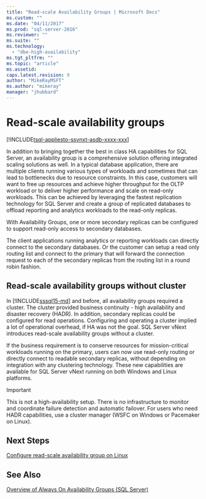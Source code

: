 ```yaml
---
title: "Read-scale Availability Groups | Microsoft Docs"
ms.custom: ""
ms.date: "04/11/2017"
ms.prod: "sql-server-2016"
ms.reviewer: ""
ms.suite: ""
ms.technology: 
  - "dbe-high-availability"
ms.tgt_pltfrm: ""
ms.topic: "article"
ms.assetid: 
caps.latest.revision: 9
author: "MikeRayMSFT"
ms.author: "mikeray"
manager: "jhubbard"
---
```

# Read-scale availability groups
[!INCLUDE[tsql-appliesto-ssvnxt-asdb-xxxx-xxx](../../../includes/tsql-appliesto-ssvnxt-asdb-xxxx-xxx.md)]

In addition to bringing together the best in class HA capabilities for SQL Server, an availability group is a comprehensive solution offering integrated scaling solutions as well. In a typical database application, there are multiple clients running various types of workloads and sometimes that can lead to bottlenecks due to resource constraints. In this case, customers will want to free up resources and achieve higher throughput for the OLTP workload or to deliver higher performance and scale on read-only workloads. This can be achieved by leveraging the fastest replication technology for SQL Server and create a group of replicated databases to offload reporting and analytics workloads to the read-only replicas. 

With Availability Groups, one or more secondary replicas can be configured to support read-only access to secondary databases.

The client applications running analytics or reporting workloads can directly connect to the secondary databases. Or the customer can setup a read only routing list and connect to the primary that will forward the connection request to each of the secondary replicas from the routing list in a round robin fashion.

## Read-scale availability groups without cluster

In [!INCLUDE[sssql15-md](..\..\..\includes\sssql15-md.md)] and before, all availability groups required a cluster. The cluster provided business continuity - high availability and disaster recovery (HADR). In addition, secondary replicas could be configured for read operations. Configuring and operating a cluster implied a lot of operational overhead, if HA was not the goal. SQL Server vNext introduces read-scale availability groups without a cluster. 

If the business requirement is to conserve resources for mission-critical workloads running on the primary, users can now use read-only routing or directly connect to readable secondary replicas, without depending on integration with any clustering technology. These new capabilities are available for SQL Server vNext running on both Windows and Linux platforms.

>[!IMPORTANT]
>This is not a high-availability setup. There is no infrastructure to monitor and coordinate failure detection and automatic failover. For users who need HADR capabilities, use a cluster manager (WSFC on Windows or Pacemaker on Linux). 

## Next Steps 

[Configure read-scale availability group on Linux](..\..\..\linux\sql-server-linux-availability-group-configure-rs.md)

## See Also  
 [Overview of Always On Availability Groups &#40;SQL Server&#41;](../../../database-engine/availability-groups/windows/overview-of-always-on-availability-groups-sql-server.md)  
  
  
